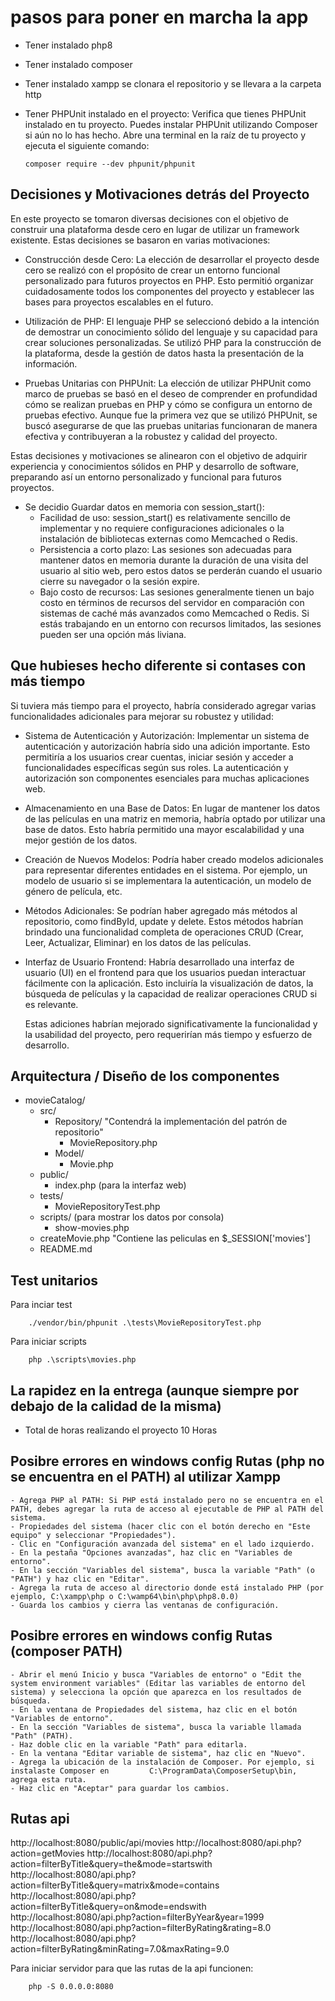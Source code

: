 # pasos para poner en marcha la app
- Tener instalado php8 
- Tener instalado composer
- Tener instalado xampp se clonara el repositorio y se llevara a la carpeta http
- Tener PHPUnit instalado en el proyecto: 
    Verifica que tienes PHPUnit instalado en tu proyecto. Puedes instalar PHPUnit utilizando Composer si aún no lo has hecho. Abre una terminal en la raíz de tu proyecto y ejecuta el siguiente comando:

    ```
    composer require --dev phpunit/phpunit

    ```


## Decisiones y Motivaciones detrás del Proyecto
En este proyecto se tomaron diversas decisiones con el objetivo de construir una plataforma desde cero en lugar de utilizar un framework existente. Estas decisiones se basaron en varias motivaciones:

- Construcción desde Cero: La elección de desarrollar el proyecto desde cero se realizó con el propósito de crear un entorno funcional personalizado para futuros proyectos en PHP. Esto permitió organizar cuidadosamente todos los componentes del proyecto y establecer las bases para proyectos escalables en el futuro.

- Utilización de PHP: El lenguaje PHP se seleccionó debido a la intención de demostrar un conocimiento sólido del lenguaje y su capacidad para crear soluciones personalizadas. Se utilizó PHP para la construcción de la plataforma, desde la gestión de datos hasta la presentación de la información.

- Pruebas Unitarias con PHPUnit: La elección de utilizar PHPUnit como marco de pruebas se basó en el deseo de comprender en profundidad cómo se realizan pruebas en PHP y cómo se configura un entorno de pruebas efectivo. Aunque fue la primera vez que se utilizó PHPUnit, se buscó asegurarse de que las pruebas unitarias funcionaran de manera efectiva y contribuyeran a la robustez y calidad del proyecto.

Estas decisiones y motivaciones se alinearon con el objetivo de adquirir experiencia y conocimientos sólidos en PHP y desarrollo de software, preparando así un entorno personalizado y funcional para futuros proyectos.

- Se decidio Guardar datos en memoria con session_start():
    - Facilidad de uso: session_start() es relativamente sencillo de implementar y no requiere configuraciones adicionales o la instalación de bibliotecas externas como Memcached o Redis.
    - Persistencia a corto plazo: Las sesiones son adecuadas para mantener datos en memoria durante la duración de una visita del usuario al sitio web, pero estos datos se perderán cuando el usuario cierre su navegador o la sesión expire. 
    - Bajo costo de recursos: Las sesiones generalmente tienen un bajo costo en términos de recursos del servidor en comparación con sistemas de caché más avanzados como Memcached o Redis. Si estás trabajando en un entorno con recursos limitados, las sesiones pueden ser una opción más liviana.


## Que hubieses hecho diferente si contases con más tiempo
 Si tuviera más tiempo para el proyecto, habría considerado agregar varias funcionalidades adicionales para mejorar su robustez y utilidad:

- Sistema de Autenticación y Autorización: Implementar un sistema de autenticación y autorización habría sido una adición importante. Esto permitiría a los usuarios crear cuentas, iniciar sesión y acceder a funcionalidades específicas según sus roles. La autenticación y autorización son componentes esenciales para muchas aplicaciones web.

- Almacenamiento en una Base de Datos: En lugar de mantener los datos de las películas en una matriz en memoria, habría optado por utilizar una base de datos. Esto habría permitido una mayor escalabilidad y una mejor gestión de los datos.

- Creación de Nuevos Modelos: Podría haber creado modelos adicionales para representar diferentes entidades en el sistema. Por ejemplo, un modelo de usuario si se implementara la autenticación, un modelo de género de película, etc.

- Métodos Adicionales: Se podrían haber agregado más métodos al repositorio, como findById, update y delete. Estos métodos habrían brindado una funcionalidad completa de operaciones CRUD (Crear, Leer, Actualizar, Eliminar) en los datos de las películas.

- Interfaz de Usuario Frontend: Habría desarrollado una interfaz de usuario (UI) en el frontend para que los usuarios puedan interactuar fácilmente con la aplicación. Esto incluiría la visualización de datos, la búsqueda de películas y la capacidad de realizar operaciones CRUD si es relevante.

    Estas adiciones habrían mejorado significativamente la funcionalidad y la usabilidad del proyecto, pero requerirían más tiempo y esfuerzo de desarrollo.

## Arquitectura / Diseño de los componentes

- movieCatalog/
    - src/
        - Repository/ "Contendrá la implementación del patrón de repositorio"
            - MovieRepository.php
        - Model/
            - Movie.php
    - public/
        - index.php (para la interfaz web)
    - tests/ 
        - MovieRepositoryTest.php
    - scripts/ (para  mostrar los datos por consola)
        - show-movies.php
    - createMovie.php  "Contiene las peliculas en $_SESSION['movies']
    - README.md


## Test unitarios
Para inciar test
```
    ./vendor/bin/phpunit .\tests\MovieRepositoryTest.php
```
Para  iniciar scripts 
```
    php .\scripts\movies.php  
```
## La rapidez en la entrega (aunque siempre por debajo de la calidad de la misma)
- Total de horas realizando el proyecto 10 Horas


## Posibre errores en windows config Rutas (php no se encuentra en el PATH) al utilizar Xampp
    - Agrega PHP al PATH: Si PHP está instalado pero no se encuentra en el PATH, debes agregar la ruta de acceso al ejecutable de PHP al PATH del sistema. 
    - Propiedades del sistema (hacer clic con el botón derecho en "Este equipo" y seleccionar "Propiedades").
    - Clic en "Configuración avanzada del sistema" en el lado izquierdo.
    - En la pestaña "Opciones avanzadas", haz clic en "Variables de entorno".
    - En la sección "Variables del sistema", busca la variable "Path" (o "PATH") y haz clic en "Editar".
    - Agrega la ruta de acceso al directorio donde está instalado PHP (por ejemplo, C:\xampp\php o C:\wamp64\bin\php\php8.0.0)
    - Guarda los cambios y cierra las ventanas de configuración.


## Posibre errores en windows config Rutas (composer PATH)
    - Abrir el menú Inicio y busca "Variables de entorno" o "Edit the system environment variables" (Editar las variables de entorno del sistema) y selecciona la opción que aparezca en los resultados de búsqueda.
    - En la ventana de Propiedades del sistema, haz clic en el botón "Variables de entorno".
    - En la sección "Variables de sistema", busca la variable llamada "Path" (PATH).
    - Haz doble clic en la variable "Path" para editarla.
    - En la ventana "Editar variable de sistema", haz clic en "Nuevo".
    - Agrega la ubicación de la instalación de Composer. Por ejemplo, si instalaste Composer en         C:\ProgramData\ComposerSetup\bin, agrega esta ruta.
    - Haz clic en "Aceptar" para guardar los cambios.


## Rutas api
http://localhost:8080/public/api/movies
http://localhost:8080/api.php?action=getMovies
http://localhost:8080/api.php?action=filterByTitle&query=the&mode=startswith
http://localhost:8080/api.php?action=filterByTitle&query=matrix&mode=contains
http://localhost:8080/api.php?action=filterByTitle&query=on&mode=endswith
http://localhost:8080/api.php?action=filterByYear&year=1999
http://localhost:8080/api.php?action=filterByRating&rating=8.0
http://localhost:8080/api.php?action=filterByRating&minRating=7.0&maxRating=9.0

Para iniciar servidor para que las rutas de la api funcionen: 
```
    php -S 0.0.0.0:8080
```
